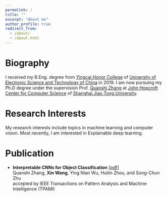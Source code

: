 ```yaml
---
permalink: /
title: ""
excerpt: "About me"
author_profile: true
redirect_from:
  - /about/
  - /about.html
---
```


Biography
======
I received my B.Eng. degree from [Yingcai Honor College](http://www.yingcai.uestc.edu.cn/) of [University of Electronic Science and Technology of China](https://www.uestc.edu.cn/) in 2019. I am now pursuing my Ph.D degree under the supervision Prof. [Quanshi Zhang](http://qszhang.com/#) at [John Hopcroft Center for Computer Science](http://jhc.sjtu.edu.cn/) of [Shanghai Jiao Tong University](https://www.sjtu.edu.cn/).

Research Interests
======
My research interests include topics in machine learning and computer vision.
Most recently, I am interested in Explainable deep learning.

Publication
======
* **Interpretable CNNs for Object Classification** \[[pdf](https://xinwang98.github.io/files/PAMI2020_interpretableCNNs.pdf)\]<br>
    Quanshi Zhang, **Xin Wang**, Ying Nian Wu, Huilin Zhou, and Song-Chun Zhu<br>
    accepted by IEEE Transactions on Pattern Analysis and Machine Intelligence (TPAMI)
